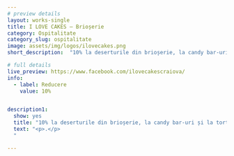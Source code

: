 ```yaml
---
# preview details
layout: works-single
title: I LOVE CAKES – Brioșerie
category: Ospitalitate
category_slug: ospitalitate
image: assets/img/logos/ilovecakes.png
short_description:  "10% la deserturile din brioșerie, la candy bar-uri și la torturi"

# full details
live_preview: https://www.facebook.com/ilovecakescraiova/
info:
  - label: Reducere
    value: 10% 


description1:
  show: yes
  title: "10% la deserturile din brioșerie, la candy bar-uri și la torturi"
  text: "<p>.</p>
  "

---
```

